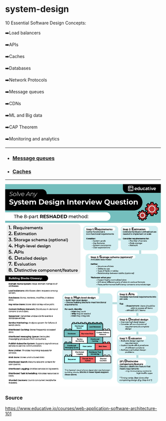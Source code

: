 # system-design

10 Essential Software Design Concepts:

➡️Load balancers

➡️APIs

➡️Caches

➡️Databases

➡️Network Protocols

➡️Message queues

➡️CDNs

➡️ML and Big data

➡️CAP Theorem

➡️Monitoring and analytics
    
---

- ### [Message queues](https://github.com/cdeucher/product-price-tracking)
- ### [Caches](https://github.com/cdeucher/shortener-service)

---

![System Design](system-design.jpg)


### Source
https://www.educative.io/courses/web-application-software-architecture-101
